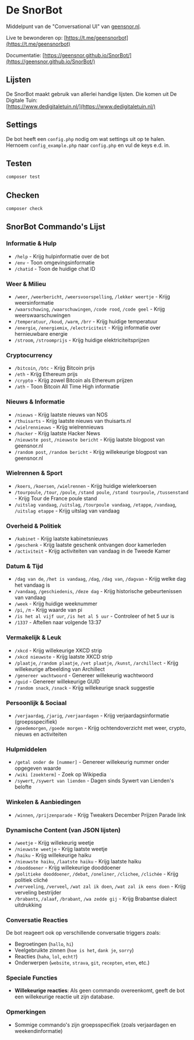 # De SnorBot

Middelpunt van de "Conversational UI" van [geensnor.nl](https://geensnor.nl).

Live te bewonderen op: [https://t.me/geensnorbot](https://t.me/geensnorbot)

Documentatie: [https://geensnor.github.io/SnorBot/](https://geensnor.github.io/SnorBot/)

## Lijsten

De SnorBot maakt gebruik van allerlei handige lijsten. Die komen uit De Digitale Tuin:  
[https://www.dedigitaletuin.nl/](https://www.dedigitaletuin.nl/)

## Settings

De bot heeft een `config.php` nodig om wat settings uit op te halen.  
Hernoem `config_example.php` naar `config.php` en vul de keys e.d. in.

## Testen

```sh
composer test
```

## Checken

```sh
composer check
```

## SnorBot Commando's Lijst

### Informatie & Hulp

- `/help` - Krijg hulpinformatie over de bot
- `/env` - Toon omgevingsinformatie
- `/chatid` - Toon de huidige chat ID

### Weer & Milieu

- `/weer`, `/weerbericht`, `/weersvoorspelling`, `/lekker weertje` - Krijg weersinformatie
- `/waarschuwing`, `/waarschuwingen`, `/code rood`, `/code geel` - Krijg weerswaarschuwingen
- `/temperatuur`, `/koud`, `/warm`, `/brr` - Krijg huidige temperatuur
- `/energie`, `/energiemix`, `/electriciteit` - Krijg informatie over hernieuwbare energie
- `/stroom`, `/stroomprijs` - Krijg huidige elektriciteitsprijzen

### Cryptocurrency

- `/bitcoin`, `/btc` - Krijg Bitcoin prijs
- `/eth` - Krijg Ethereum prijs
- `/crypto` - Krijg zowel Bitcoin als Ethereum prijzen
- `/ath` - Toon Bitcoin All Time High informatie

### Nieuws & Informatie

- `/nieuws` - Krijg laatste nieuws van NOS
- `/thuisarts` - Krijg laatste nieuws van thuisarts.nl
- `/wielrennieuws` - Krijg wielrennieuws
- `/hacker` - Krijg laatste Hacker News
- `/nieuwste post`, `/nieuwste bericht` - Krijg laatste blogpost van geensnor.nl
- `/random post`, `/random bericht` - Krijg willekeurige blogpost van geensnor.nl

### Wielrennen & Sport

- `/koers`, `/koersen`, `/wielrennen` - Krijg huidige wielerkoersen
- `/tourpoule`, `/tour`, `/poule`, `/stand poule`, `/stand tourpoule`, `/tussenstand` - Krijg Tour de France poule stand
- `/uitslag vandaag`, `/uitslag`, `/tourpoule vandaag`, `/etappe`, `/vandaag`, `/uitslag etappe` - Krijg uitslag van vandaag

### Overheid & Politiek

- `/kabinet` - Krijg laatste kabinetsnieuws
- `/geschenk` - Krijg laatste geschenk ontvangen door kamerleden
- `/activiteit` - Krijg activiteiten van vandaag in de Tweede Kamer

### Datum & Tijd

- `/dag van de`, `/het is vandaag`, `/dag`, `/dag van`, `/dagvan` - Krijg welke dag het vandaag is
- `/vandaag`, `/geschiedenis`, `/deze dag` - Krijg historische gebeurtenissen van vandaag
- `/week` - Krijg huidige weeknummer
- `/pi`, `/π` - Krijg waarde van pi
- `/is het al vijf uur`, `/is het al 5 uur` - Controleer of het 5 uur is
- `/1337` - Aftellen naar volgende 13:37

### Vermakelijk & Leuk

- `/xkcd` - Krijg willekeurige XKCD strip
- `/xkcd nieuwste` - Krijg laatste XKCD strip
- `/plaatje`, `/random plaatje`, `/vet plaatje`, `/kunst`, `/archillect` - Krijg willekeurige afbeelding van Archillect
- `/genereer wachtwoord` - Genereer willekeurig wachtwoord
- `/guid` - Genereer willekeurige GUID
- `/random snack`, `/snack` - Krijg willekeurige snack suggestie

### Persoonlijk & Sociaal

- `/verjaardag`, `/jarig`, `/verjaardagen` - Krijg verjaardagsinformatie (groepsspecifiek)
- `/goedemorgen`, `/goede morgen` - Krijg ochtendoverzicht met weer, crypto, nieuws en activiteiten

### Hulpmiddelen

- `/getal onder de [nummer]` - Genereer willekeurig nummer onder opgegeven waarde
- `/wiki [zoekterm]` - Zoek op Wikipedia
- `/sywert`, `/sywert van lienden` - Dagen sinds Sywert van Lienden's belofte

### Winkelen & Aanbiedingen

- `/winnen`, `/prijzenparade` - Krijg Tweakers December Prijzen Parade link

### Dynamische Content (van JSON lijsten)

- `/weetje` - Krijg willekeurig weetje
- `/nieuwste weetje` - Krijg laatste weetje
- `/haiku` - Krijg willekeurige haiku
- `/nieuwste haiku`, `/laatste haiku` - Krijg laatste haiku
- `/dooddoener` - Krijg willekeurige dooddoener
- `/politieke dooddoener`, `/debat`, `/oneliner`, `/clichee`, `/clichée` - Krijg politiek cliché
- `/verveeling`, `/verveel`, `/wat zal ik doen`, `/wat zal ik eens doen` - Krijg verveling bestrijder
- `/brabants`, `/alaaf`, `/brabant`, `/wa zedde gij` - Krijg Brabantse dialect uitdrukking

### Conversatie Reacties

De bot reageert ook op verschillende conversatie triggers zoals:

- Begroetingen (`hallo`, `hi`)
- Veelgebruikte zinnen (`hoe is het`, `dank je`, `sorry`)
- Reacties (`haha`, `lol`, `echt?`)
- Onderwerpen (`website`, `strava`, `git`, `recepten`, `eten`, etc.)

### Speciale Functies

- **Willekeurige reacties**: Als geen commando overeenkomt, geeft de bot een willekeurige reactie uit zijn database.

### Opmerkingen

- Sommige commando's zijn groepsspecifiek (zoals verjaardagen en weekendinformatie)
